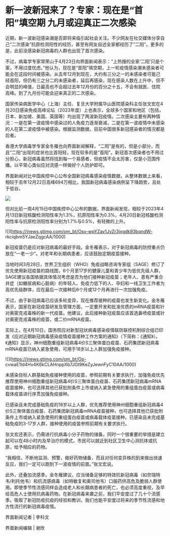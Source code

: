 # 新一波新冠来了？专家：现在是“首阳”填空期 九月或迎真正二次感染

近期，新一波新冠感染潮是否即将来临引起社会关注。不少网友在社交媒体分享自己“二次感染”抗原检测阳性的经历，甚至有网友自述全家都经历了“二阳”。更多的是，此前没感染新冠病毒的人群也出现了首次感染。

不过，病毒学专家常荣山于4月23日向界面新闻表示：“上热搜的全家‘二阳’只是个案，不用过度忧虑。”他认为，现在是“首阳”填空期，上一轮疫情感染潮未感染者可能会在这段时间被感染。从去年12月到现在，大约有三分之一的未感染者可能己经首阳，但仍有三之分二的未感染者，延后再感染，现在感染人数在上升中，但不会明显的峰值，日最高也不会超过去年12月份的百分之十五，不会有就医、住院高峰。到了九月份可能会迎来真正的二次感染。

国家传染病医学中心（上海）主任、复旦大学附属华山医院感染科主任张文宏在4月20日感染免疫高峰论坛（2023年度）上也表示，全球多个国家和地区（包括，日本、新加坡、美国、英国等）均出现了两波新冠疫情。二次感染主要有两种情况：一是在第一波疫情中感染过的人免疫力逐渐衰减，二是在第一波疫情中未感染的人在第二波疫情中被感染。根据监测数据，目前中国很多新冠感染者的情况都是后者。

香港大学病毒学专家金冬雁也向界面新闻解释，“二阳”是有的，但是小部分，而且“二阳”出现的症状也比首阳轻，现在较多的是“首阳”。新冠首次感染者也不用过分担心，新冠病毒虽然将找到每一个易感者，但疫情不会太厉害，仅是小范围传播。以平常心类似应对流感一样做好个人防护即可。

界面新闻对比中国疾控中心公布全国新冠病毒感染疫情数据，从整体数据上来看，相较于去年12月22日高峰694万相比，我国新冠病毒感染病例呈下降趋势，且处于低谷。

![](https://inews.gtimg.com/om_bt/OSWXDkPmRvp-7iZEg-K38TvcKfwUdIpEI8BKj3_maOlqUAA/1000)

但对比前一周4月15日中国疾控中心公布的数据，界面新闻发现，相较于2023年4月13日新冠核酸检测阳性率为1.3%，抗原阳性率为0.3%，4月20日新冠核酸检测阳性率与抗原检测阳性率分别为1.7%与0.5%，有轻微的上升。

![](https://inews.gtimg.com/om_bt/Osv-wpYZav1JvZr3jxgdk93bqndW-
rkciqbm5YJaeZqgcAA/1000)

新冠疫苗仍是应对新冠病毒的最好手段。金冬雁表示，对于新冠病毒的防控重点仍放在“一老一少”。对老年和长期病患者，应该鼓励定期疫苗接种。

当地时间3月28日，世界卫生组织（WHO）免疫战略咨询专家组（SAGE）修订了优先使用新冠疫苗的路线图，6个月至17岁的健康儿童和青少年为低优先级人群，SAGE建议各国依据具体情况考虑是否为他们接种新冠疫苗；老年人、患有严重合并症（如糖尿病和心脏病）的年轻人、免疫力低下的人、孕妇和一线卫生工作者为高优先级群体，应在最后一次接种后6个月或12个月再进行一次加强免疫。

不过，由于新冠病毒已应该多轮变异，现在推荐接种的疫苗也发生新变化。金冬雁表示，国家在新冠疫苗研发及管理方面，一定要开发和批准优质的mRNA疫苗和针对奥密克戎毒株的新一代疫苗。他建议，此后接种新冠疫苗应该首选鼻喷疫苗或针对奥密克戎毒株的疫苗，或二价mRNA疫苗。

实际上，在4月10日，国务院应对新型冠状病毒感染疫情联防联控机制综合组已印发《应对近期新冠病毒感染疫情疫苗接种工作方案的通知》（下简称：《通知》）。《通知》显示，神州细胞重组新冠病毒4价S三聚体蛋白疫苗、石药集团新冠病毒mRNA疫苗已纳入紧急使用，可用于18岁以上人群加强免疫接种。

![](https://inews.gtimg.com/om_bt/Op-
cvwaE1ld4Hv4K6kCLAHnppXb7JGt9KeZyJewnFyC10AA/1000)

未感染目标人群基础免疫接种使用的疫苗，参照前期有关要求执行，加强免疫优先推荐使用神州细胞重组新冠病毒4价S三聚体蛋白疫苗、石药集团新冠病毒mRNA疫苗接种，也可选择其他已获批附条件上市或纳入紧急使用的重组蛋白疫苗或病毒载体疫苗进行序贯加强免疫接种。

已感染且未完成基础免疫的18岁以上人群，优先推荐使用神州细胞重组新冠病毒4价S三聚体蛋白疫苗、石药集团新冠病毒mRNA疫苗接种，也可选择其他已获批附条件上市或纳入紧急使用的重组蛋白疫苗或病毒载体疫苗接种。已感染且未完成基础免疫的3-17岁人群，接种使用的疫苗参照前期有关要求执行。

张文宏还表示，仍需进行抗病毒小分子药物的储备。同时一个很重要的举措是建立起可以在48小时内及早治疗的模式，市民可以就近到社区卫生中心测抗体或抗原，给予相应的药物。

“我相信，不断地监测、预警，做好药物储备，而且对任何变异株的到来做出快速反应，我们一定可以跑到下一波疫情的前面。”张文宏说。

此外，还叠加流感季。金冬雁建议，应当储备足够的特效抗新冠病毒（如奈瑞特韦/利托他韦）和抗流感病毒（如特敏复和奥司他韦）口服药供高危及脆弱人群使用。即使季节性流感同样会造成老人和长期病患者的死亡，也必须高度重视，及早给高危人士使用抗病毒药物。在新冠病毒来袭之前，我们平安度过了几十个流感季。吸取了新冠防疫抗疫的经验和教训，我们也能平安度过将来的季节性流感和地方性流行的新冠病毒疫情。

界面新闻记者 | 李科文

界面新闻编辑 | 谢欣

